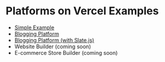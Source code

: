 # Platforms on Vercel Examples

- [Simple Example](./simple-example)
- [Blogging Platform](./blogging-platform)
- [Blogging Platform (with Slate.js)](./blogging-platform-slate)
- Website Builder (coming soon)
- E-commerce Store Builder (coming soon)
